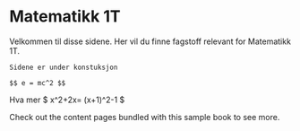 # Matematikk 1T

Velkommen til disse sidene. Her vil du finne fagstoff relevant for Matematikk 1T. 

```{admonition} Merk!
Sidene er under konstuksjon
```

```
$$ e = mc^2 $$
```

Hva mer $ x^2+2x= (x+1)^2-1 $

Check out the content pages bundled with this sample book to see more.
